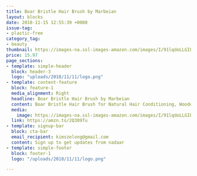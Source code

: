 ```yaml
---
title: Boar Bristle Hair Brush by Marbeian 
layout: blocks
date: 2018-11-15 12:55:39 +0000
issue-tag:
- plastic-free
category_tag:
- beauty
thumbnail: https://images-na.ssl-images-amazon.com/images/I/91lqdoLLGIL._SL1500_.jpg
price: 15.97
page_sections:
- template: simple-header
  block: header-3
  logo: "uploads/2018/11/11/logo.png"
- template: content-feature
  block: feature-1
  media_alignment: Right
  headline: Boar Bristle Hair Brush by Marbeian 
  content: Boar Bristle Hair Brush for Natural Hair Conditioning, Wooden Comb for Hair Detangling, Set Makes Hair Shiny and Silky
  media:
    image: https://images-na.ssl-images-amazon.com/images/I/91lqdoLLGIL._SL1500_.jpg
  link: https://amzn.to/2Q3O9Tu
- template: signup-bar
  block: cta-bar
  email_recipient: kimszelong@gmail.com
  content: Sign up to get updates from nadaar
- template: simple-footer
  block: footer-1
  logo: "/uploads/2018/11/11/logo.png"

---
```

